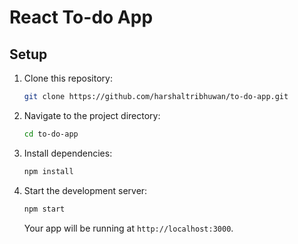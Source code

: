 # React To-do App

## Setup

1. Clone this repository:

    ```bash
    git clone https://github.com/harshaltribhuwan/to-do-app.git
    ```

2. Navigate to the project directory:

    ```bash
    cd to-do-app
    ```

3. Install dependencies:

    ```bash
    npm install
    ```

4. Start the development server:

    ```bash
    npm start
    ```

    Your app will be running at `http://localhost:3000`.
